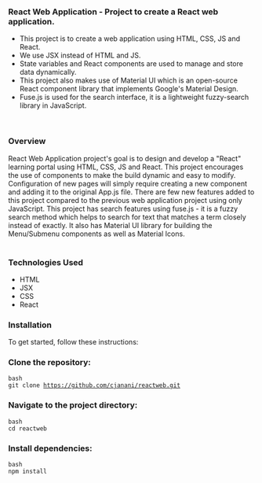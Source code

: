 ### React Web Application - Project to create a React web application.

<div align="left">
  
  <ul>
  
  <li>This project is to create a web application using HTML, CSS, JS and React. </li>
  <li>We use JSX instead of HTML and JS.  </li>
  <li>State variables and React components are used to manage and store data dynamically. </li> 
  <li>This project also makes use of Material UI which is an open-source React component library that implements Google's Material Design. </li> 
  <li>Fuse.js is used for the search interface, it is a lightweight fuzzy-search library in JavaScript. </li>
  </ul>
</div>
<br/>

### Overview

<div align="left">
React Web Application project's goal is to design and develop a "React" learning portal using HTML, CSS, JS and React. This project encourages the use of components to make the build dynamic and easy to modify. Configuration of new pages will simply require creating a new component and adding it to the original App.js file. There are few new features added to this project compared to the previous web application project using only JavaScript. This project has search features using fuse.js - it is a fuzzy search method which helps to search for text that matches a term closely instead of exactly. It also has Material UI library for building the Menu/Submenu components as well as Material Icons. 
</div>

<br/>

### Technologies Used

<ul>
  <li>HTML</li>
 <li>JSX</li>
 <li>CSS</li>
 <li>React</li>
</ul>

### Installation

To get started, follow these instructions:

### Clone the repository:

<code>bash</code> <br/>
<code>git clone https://github.com/cjanani/reactweb.git</code>

### Navigate to the project directory:

<code>bash</code> <br/>
<code>cd reactweb</code>

### Install dependencies:

<code>bash</code> <br/>
<code>npm install</code>


